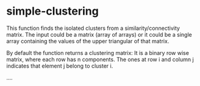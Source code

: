 # simple-clustering

This function finds the isolated clusters from a similarity/connectivity matrix. The input could be a matrix (array of arrays) or it could be a single array containing the values of the upper triangular of that matrix.

By default the function returns a clustering matrix: It is a binary row wise matrix, where each row has n components. The ones at row i and column j indicates that element j belong to cluster i.

....
